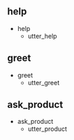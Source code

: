 ## help
* help
  - utter_help

## greet
* greet
  - utter_greet

## ask_product
* ask_product
  - utter_product 

